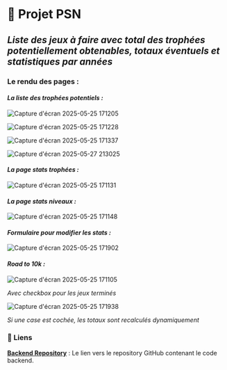 # 🚀 Projet PSN

## _Liste des jeux à faire avec total des trophées potentiellement obtenables, totaux éventuels et statistiques par années_

### Le rendu des pages : 

#### _La liste des trophées potentiels :_

![Capture d'écran 2025-05-25 171205](https://github.com/user-attachments/assets/7e93ade4-724e-49cc-bdce-374ae6a1947f)

![Capture d'écran 2025-05-25 171228](https://github.com/user-attachments/assets/f2cfe891-3a02-48f9-90c7-320c2c2c8336)

![Capture d'écran 2025-05-25 171337](https://github.com/user-attachments/assets/4a417986-b8dd-4512-95c5-dee955a01cdc)

![Capture d'écran 2025-05-27 213025](https://github.com/user-attachments/assets/619d80e6-dd81-4062-9723-ddbc763747f2)

#### _La page stats trophées :_

![Capture d'écran 2025-05-25 171131](https://github.com/user-attachments/assets/90d24146-12a7-423e-a672-4d044a35e926)

#### _La page stats niveaux :_

![Capture d'écran 2025-05-25 171148](https://github.com/user-attachments/assets/77fe866b-a201-48f3-8630-bd87333e8045)

#### _Formulaire pour modifier les stats :_

![Capture d'écran 2025-05-25 171902](https://github.com/user-attachments/assets/084feaaa-6062-4457-a3bb-30a9ea825b18)

#### _Road to 10k :_

![Capture d'écran 2025-05-25 171105](https://github.com/user-attachments/assets/3dbbf790-067c-4e42-9524-68a433d1660e)

_Avec checkbox pour les jeux terminés_

![Capture d'écran 2025-05-25 171938](https://github.com/user-attachments/assets/ed3e596c-e492-43b2-93b4-b4c77896954a)

_Si une case est cochée, les totaux sont recalculés dynamiquement_

### 🔗 Liens

**[Backend Repository](https://github.com/cedric-chimot/psn-back)** : Le lien vers le repository GitHub contenant le code backend.
